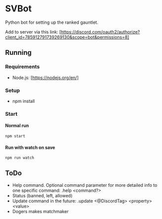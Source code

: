# SVBot

Python bot for setting up the ranked gauntlet.

Add to server via this link:
[https://discord.com/oauth2/authorize?client_id=785912791739269130&scope=bot&permissions=8]

## Running

### Requirements

- Node.js: [https://nodejs.org/en/]

### Setup

- npm install

### Start

#### Normal run

```bash
npm start
```

#### Run with watch on save

```bash
npm run watch
```

## ToDo

- Help command. Optional command parameter for more detailed info to one
  specific command: .help \<command?>
- Status (banned, left, allowed)
- Update command in the future: .update <@DiscordTag> \<property> \<value>
- Dogers makes matchmaker
